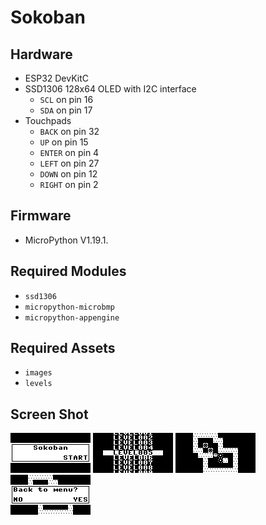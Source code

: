 # Sokoban

## Hardware

- ESP32 DevKitC
- SSD1306 128x64 OLED with I2C interface
    - `SCL` on pin 16
    - `SDA` on pin 17
- Touchpads
    - `BACK` on pin 32
    - `UP` on pin 15
    - `ENTER` on pin 4
    - `LEFT` on pin 27
    - `DOWN` on pin 12
    - `RIGHT` on pin 2

## Firmware

- MicroPython V1.19.1.

## Required Modules

- `ssd1306`
- `micropython-microbmp`
- `micropython-appengine`

## Required Assets

- `images`
- `levels`

## Screen Shot

![sokoban screenshot 1](sokoban_screenshot_1.bmp)
![sokoban screenshot 2](sokoban_screenshot_2.bmp)
![sokoban screenshot 3](sokoban_screenshot_3.bmp)
![sokoban screenshot 4](sokoban_screenshot_4.bmp)
